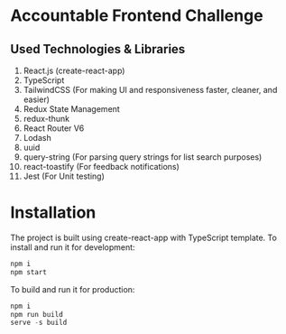 # Accountable Frontend Challenge 


## Used Technologies & Libraries
1. React.js (create-react-app)
2. TypeScript
3. TailwindCSS (For making UI and responsiveness faster, cleaner, and easier)
4. Redux State Management
5. redux-thunk
6. React Router V6
7. Lodash
8. uuid
9. query-string (For parsing query strings for list search purposes)
10. react-toastify (For feedback notifications)
11. Jest (For Unit testing)


# Installation
The project is built using create-react-app with TypeScript template. To install and run it for development:
```javascript
npm i
npm start
```
To build and run it for production:
```javascript
npm i
npm run build
serve -s build
```
